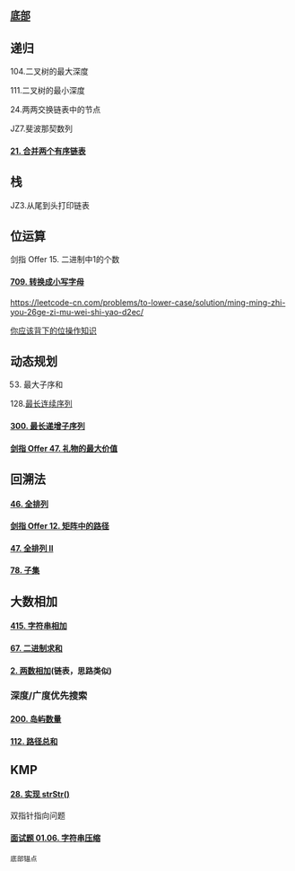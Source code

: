 ## [`底部`](#底部)  

## 递归

104.二叉树的最大深度

111.二叉树的最小深度

24.两两交换链表中的节点

JZ7.斐波那契数列

#### [21. 合并两个有序链表](https://leetcode-cn.com/problems/merge-two-sorted-lists/)

## 栈

JZ3.从尾到头打印链表



## 位运算

剑指 Offer 15. 二进制中1的个数

#### [709. 转换成小写字母](https://leetcode-cn.com/problems/to-lower-case/)

https://leetcode-cn.com/problems/to-lower-case/solution/ming-ming-zhi-you-26ge-zi-mu-wei-shi-yao-d2ec/

[你应该背下的位操作知识](https://leetcode-cn.com/problems/power-of-two/solution/5chong-jie-fa-ni-ying-gai-bei-xia-de-wei-6x9m/)

## 动态规划

53. 最大子序和

128.[最长连续序列](https://leetcode-cn.com/problems/longest-consecutive-sequence/)

#### [300. 最长递增子序列](https://leetcode-cn.com/problems/longest-increasing-subsequence/)

#### [剑指 Offer 47. 礼物的最大价值](https://leetcode-cn.com/problems/li-wu-de-zui-da-jie-zhi-lcof/)



## 回溯法

#### [46. 全排列](https://leetcode-cn.com/problems/permutations/)

#### [剑指 Offer 12. 矩阵中的路径](https://leetcode-cn.com/problems/ju-zhen-zhong-de-lu-jing-lcof/)

#### [47. 全排列 II](https://leetcode-cn.com/problems/permutations-ii/)

#### [78. 子集](https://leetcode-cn.com/problems/subsets/)





## 大数相加

#### [415. 字符串相加](https://leetcode-cn.com/problems/add-strings/)

#### [67. 二进制求和](https://leetcode-cn.com/problems/add-binary/)

#### [2. 两数相加](https://leetcode-cn.com/problems/add-two-numbers/)(链表，思路类似)





### 深度/广度优先搜索

#### [200. 岛屿数量](https://leetcode-cn.com/problems/number-of-islands/)

#### [112. 路径总和](https://leetcode-cn.com/problems/path-sum/)





## KMP

#### [28. 实现 strStr()](https://leetcode-cn.com/problems/implement-strstr/)





双指针指向问题

#### [面试题 01.06. 字符串压缩](https://leetcode-cn.com/problems/compress-string-lcci/)



<span id=底部>`底部锚点`</span>

